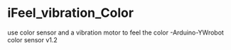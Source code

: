 # iFeel_vibration_Color
use color sensor and a vibration motor to feel the color -Arduino-YWrobot color sensor v1.2
